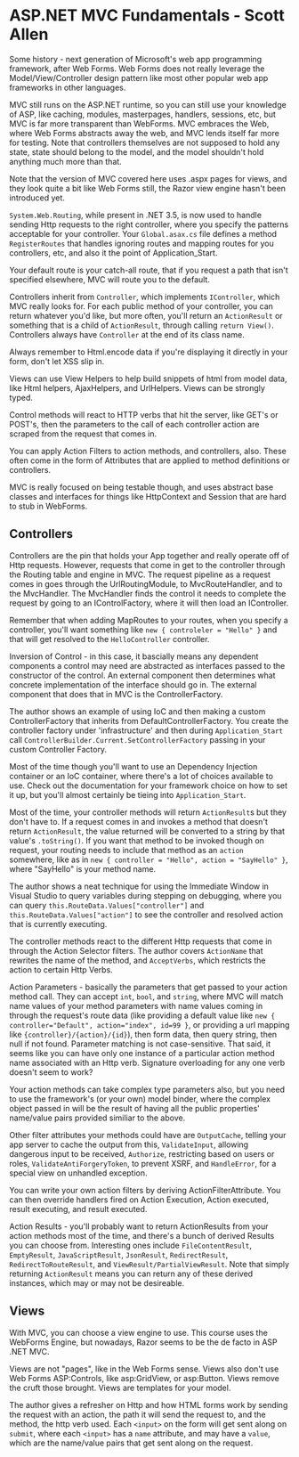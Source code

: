 # ASP.NET MVC Fundamentals - Scott Allen

Some history - next generation of Microsoft's web app programming framework, after Web Forms. Web Forms does not really leverage the Model/View/Controller design pattern like most other popular web app frameworks in other languages.

MVC still runs on the ASP.NET runtime, so you can still use your knowledge of ASP, like caching, modules, masterpages, handlers, sessions, etc, but MVC is far more transparent than WebForms. MVC embraces the Web, where Web Forms abstracts away the web, and MVC lends itself far more for testing. Note that controllers themselves are not supposed to hold any state, state should belong to the model, and the model shouldn't hold anything much more than that.

Note that the version of MVC covered here uses .aspx pages for views, and they look quite a bit like Web Forms still, the Razor view engine hasn't been introduced yet.

`System.Web.Routing`, while present in .NET 3.5, is now used to handle sending Http requests to the right controller, where you specify the patterns acceptable for your controller. Your `Global.asax.cs` file defines a method `RegisterRoutes` that handles ignoring routes and mapping routes for you controllers, etc, and also it the point of Application_Start.

Your default route is your catch-all route, that if you request a path that isn't specified elsewhere, MVC will route you to the default.

Controllers inherit from `Controller`, which implements `IController`, which MVC really looks for. For each public method of your controller, you can return whatever you'd like, but more often, you'll return an `ActionResult` or something that is a child of `ActionResult`, through calling `return View()`. Controllers always have `Controller` at the end of its class name.

Always remember to Html.encode data if you're displaying it directly in your form, don't let XSS slip in.

Views can use View Helpers to help build snippets of html from model data, like Html helpers, AjaxHelpers, and UrlHelpers. Views can be strongly typed.

Control methods will react to HTTP verbs that hit the server, like GET's or POST's, then the parameters to the call of each controller action are scraped from the request that comes in.

You can apply Action Filters to action methods, and controllers, also. These often come in the form of Attributes that are applied to method definitions or controllers.

MVC is really focused on being testable though, and uses abstract base classes and interfaces for things like HttpContext and Session that are hard to stub in WebForms.

## Controllers

Controllers are the pin that holds your App together and really operate off of Http requests. However, requests that come in get to the controller through the Routing table and engine in MVC. The request pipeline as a request comes in goes through the UrlRoutingModule, to MvcRouteHandler, and to the MvcHandler. The MvcHandler finds the control it needs to complete the request by going to an IControlFactory, where it will then load an IController.

Remember that when adding MapRoutes to your routes, when you specify a controller, you'll want something like `new { controleler = "Hello" }` and that will get resolved to the `HelloController` controller.

Inversion of Control - in this case, it bascially means any dependent components a control may need are abstracted as interfaces passed to the constructor of the control. An external component then determines what concrete implementation of the interface should go in. The external component that does that in MVC is the ControllerFactory.

The author shows an example of using IoC and then making a custom ControllerFactory that inherits from DefaultControllerFactory. You create the controller factory under 'infrastructure' and then during `Application_Start` call `ControllerBuilder.Current.SetControllerFactory` passing in your custom Controller Factory.

Most of the time though you'll want to use an Dependency Injection container or an IoC container, where there's a lot of choices available to use. Check out the documentation for your framework choice on how to set it up, but you'll almost certainly be tieing into `Application_Start`.

Most of the time, your controller methods will return `ActionResult`s but they don't have to. If a request comes in and invokes a method that doesn't return `ActionResult`, the value returned will be converted to a string by that value's `.toString()`. If you want that method to be invoked though on request, your routing needs to include that method as an `action` somewhere, like as in `new { controller = "Hello", action = "SayHello" }`, where "SayHello" is your method name.

The author shows a neat technique for using the Immediate Window in Visual Studio to query variables during stepping on debugging, where you can query `this.RouteData.Values["controller"]` and `this.RouteData.Values["action"]` to see the controller and resolved action that is currently executing.

The controller methods react to the different Http requests that come in through the Action Selector filters. The author covers `ActionName` that rewrites the name of the method, and `AcceptVerbs`, which restricts the action to certain Http Verbs.

Action Parameters - basically the parameters that get passed to your action method call. They can accept `int`, `bool`, and `string`, where MVC will match name values of your method parameters with name values coming in through the request's route data (like providing a default value like `new { controller="Default", action="index", id=99 }`, or providing a url mapping like `{controller}/{action}/{id}`), then form data, then query string, then null if not found. Parameter matching is not case-sensitive. That said, it seems like you can have only one instance of a particular action method name associated with an Http verb. Signature overloading for any one verb doesn't seem to work?

Your action methods can take complex type parameters also, but you need to use the framework's (or your own) model binder, where the complex object passed in will be the result of having all the public properties' name/value pairs provided similiar to the above.

Other filter attributes your methods could have are `OutputCache`, telling your app server to cache the output from this, `ValidateInput`, allowing dangerous input to be received, `Authorize`, restricting based on users or roles, `ValidateAntiForgeryToken`, to prevent XSRF, and `HandleError`, for a special view on unhandled exception.

You can write your own action filters by deriving ActionFilterAttribute. You can then override handlers fired on Action Execution, Action executed, result executing, and result executed.

Action Results - you'll probably want to return ActionResults from your action methods most of the time, and there's a bunch of derived Results you can choose from. Interesting ones include `FileContentResult`, `EmptyResult`, `JavaScriptResult`, `JsonResult`, `RedirectResult`, `RedirectToRouteResult`, and `ViewResult/PartialViewResult`. Note that simply returning `ActionResult` means you can return any of these derived instances, which may or may not be desireable.

## Views

With MVC, you can choose a view engine to use. This course uses the WebForms Engine, but nowadays, Razor seems to be the de facto in ASP .NET MVC.

Views are not "pages", like in the Web Forms sense. Views also don't use Web Forms ASP:Controls, like asp:GridView, or asp:Button. Views remove the cruft those brought. Views are templates for your model.

The author gives a refresher on Http and how HTML forms work by sending the request with an action, the path it will send the request to, and the method, the http verb used. Each `<input>` on the form will get sent along on `submit`, where each `<input>` has a `name` attribute, and may have a `value`, which are the name/value pairs that get sent along on the request.
